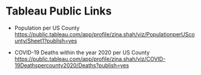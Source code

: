 # Tableau Public Links
* Population per US County
https://public.tableau.com/app/profile/zina.shah/viz/PopulationperUScounty/Sheet1?publish=yes

* COVID-19 Deaths within the year 2020 per US County
https://public.tableau.com/app/profile/zina.shah/viz/COVID-19Deathspercounty2020/Deaths?publish=yes

